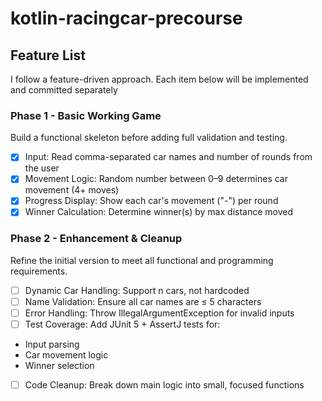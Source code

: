 # kotlin-racingcar-precourse
## Feature List 
I follow a feature-driven approach. Each item below will be implemented and committed separately

### Phase 1 - Basic Working Game
Build a functional skeleton before adding full validation and testing.
- [x] Input: Read comma-separated car names and number of rounds from the user
- [x] Movement Logic: Random number between 0–9 determines car movement (4+ moves)
- [x] Progress Display: Show each car's movement ("-") per round
- [x] Winner Calculation: Determine winner(s) by max distance moved

### Phase 2 - Enhancement & Cleanup
Refine the initial version to meet all functional and programming requirements.
- [ ] Dynamic Car Handling: Support n cars, not hardcoded
- [ ] Name Validation: Ensure all car names are ≤ 5 characters
- [ ] Error Handling: Throw IllegalArgumentException for invalid inputs
- [ ] Test Coverage: Add JUnit 5 + AssertJ tests for:
* Input parsing
* Car movement logic
* Winner selection
- [ ] Code Cleanup: Break down main logic into small, focused functions
